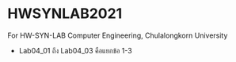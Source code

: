 # HWSYNLAB2021
For HW-SYN-LAB Computer Engineering, Chulalongkorn University

* Lab04_01 ถึง Lab04_03 คือแยกข้อ 1-3
